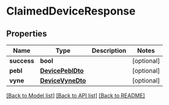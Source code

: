 # ClaimedDeviceResponse


## Properties
Name | Type | Description | Notes
------------ | ------------- | ------------- | -------------
**success** | **bool** |  | [optional] 
**pebl** | [**DevicePeblDto**](DevicePeblDto.md) |  | [optional] 
**vyne** | [**DeviceVyneDto**](DeviceVyneDto.md) |  | [optional] 

[[Back to Model list]](../README.md#documentation-for-models) [[Back to API list]](../README.md#documentation-for-api-endpoints) [[Back to README]](../README.md)


